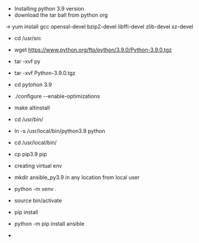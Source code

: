 - Installing python 3.9 version 
- download the tar ball from python org

-> yum install gcc openssl-devel bzip2-devel libffi-devel zlib-devel xz-devel
- cd /usr/src
- wget https://www.python.org/ftp/python/3.9.0/Python-3.9.0.tgz
- tar -xvf py
- tar -xvf Python-3.9.0.tgz
- cd pytohon 3.9
- ./configure --enable-optimizations
- make altinstall
 
- cd /usr/bin/
- ln -s  /usr/local/bin/python3.9 python
- cd /usr/local/bin/
- cp pip3.9 pip

- creating virtual env
-  mkdir ansible_py3.9 in any location from local user
-   python -m venv .
-  source bin/activate
-  pip install <pakage name>
-  python -m pip install ansible
- 
